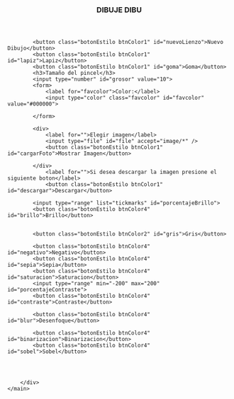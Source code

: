<head>
	<meta charset="UTF-8">
	<meta http-equiv="Content-Type" content="text/html; charset=utf-8" />
	<meta http-equiv="X-UA-Compatible" content="ie=edge">
	<title>TUDAI-INTERFACES</title>
	<link rel="stylesheet" href="src/styles/style.css">
</head>

<body>
	<header>
		<h3>DIBUJE DIBU</h3>
	</header>
	<main>
		<canvas id="MyCanvas" width="1000" height="500"> </canvas>
		<div id="mySidebar" class="sidebar">
			
			<button class="botonEstilo btnColor1" id="nuevoLienzo">Nuevo Dibujo</button>
			<button class="botonEstilo btnColor1" id="lapiz">Lapiz</button>
			<button class="botonEstilo btnColor1" id="goma">Goma</button>
			<h3>Tamaño del pincel</h3>
			<input type="number" id="grosor" value="10">
			<form>
				<label for="favcolor">Color:</label>
				<input type="color" class="favcolor" id="favcolor" value="#000000">
				
			</form>

			<div>
				<label for="">Elegir imagen</label>
				<input type="file" id="file" accept="image/*" />
				<button class="botonEstilo btnColor1" id="cargarFoto">Mostrar Imagen</button>
				
			</div>
				<label for="">Si desea descargar la imagen presione el siguiente boton</label>
				<button class="botonEstilo btnColor1" id="descargar">Descargar</button>

			<input type="range" list="tickmarks" id="porcentajeBrillo">
			<button class="botonEstilo btnColor4" id="brillo">Brillo</button>
			
			
			<button class="botonEstilo btnColor2" id="gris">Gris</button>
			
			<button class="botonEstilo btnColor4" id="negativo">Negativo</button>
			<button class="botonEstilo btnColor4" id="sepia">Sepia</button>
			<button class="botonEstilo btnColor4" id="saturacion">Saturacion</button>
			<input type="range" min="-200" max="200" id="porcentajeContraste">	
			<button class="botonEstilo btnColor4"  id="contraste">Contraste</button>
			
			<button class="botonEstilo btnColor4" id="blur">Desenfoque</button>

			<button class="botonEstilo btnColor4" id="binarizacion">Binarizacion</button>
			<button class="botonEstilo btnColor4" id="sobel">Sobel</button>
			
			
			
			
		</div>
	</main>
</body>
<script src="src/js/js.js"></script>
